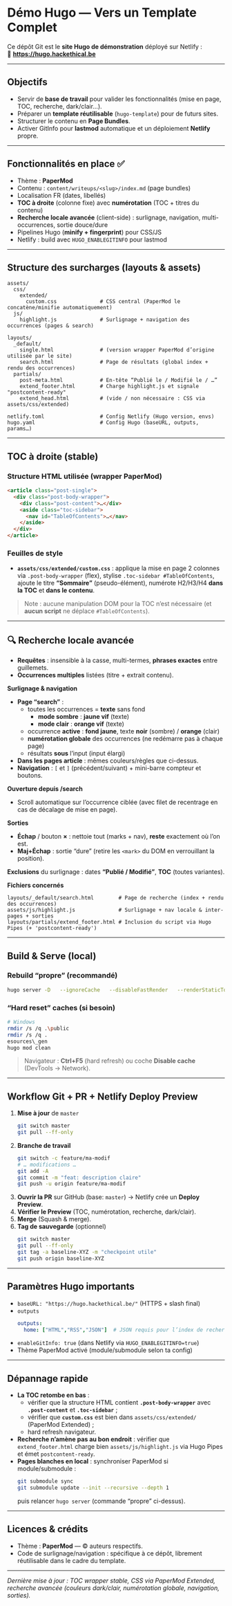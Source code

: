 # Démo Hugo — Vers un Template Complet

Ce dépôt Git est le **site Hugo de démonstration** déployé sur Netlify :  
📍 **https://hugo.hackethical.be**

---

## Objectifs

- Servir de **base de travail** pour valider les fonctionnalités (mise en page, TOC, recherche, dark/clair…).  
- Préparer un **template réutilisable** (`hugo-template`) pour de futurs sites.  
- Structurer le contenu en **Page Bundles**.  
- Activer GitInfo pour **lastmod** automatique et un déploiement **Netlify** propre.

---

## Fonctionnalités en place ✅

- Thème : **PaperMod**
- Contenu : `content/writeups/<slug>/index.md` (page bundles)
- Localisation FR (dates, libellés)
- **TOC à droite** (colonne fixe) avec **numérotation** (TOC + titres du contenu)
- **Recherche locale avancée** (client-side) : surlignage, navigation, multi-occurrences, sortie douce/dure
- Pipelines Hugo (**minify + fingerprint**) pour CSS/JS
- Netlify : build avec `HUGO_ENABLEGITINFO` pour lastmod

---

## Structure des surcharges (layouts & assets)

```
assets/
  css/
    extended/
      custom.css              # CSS central (PaperMod le concatène/minifie automatiquement)
  js/
    highlight.js              # Surlignage + navigation des occurrences (pages & search)

layouts/
  _default/
    single.html               # (version wrapper PaperMod d’origine utilisée par le site)
    search.html               # Page de résultats (global index + rendu des occurrences)
  partials/
    post-meta.html            # En-tête “Publié le / Modifié le / …”
    extend_footer.html        # Charge highlight.js et signale "postcontent-ready"
    extend_head.html          # (vide / non nécessaire : CSS via assets/css/extended)

netlify.toml                  # Config Netlify (Hugo version, envs)
hugo.yaml                     # Config Hugo (baseURL, outputs, params…)
```

---

## TOC à droite (stable)

### Structure HTML utilisée (wrapper PaperMod)
```html
<article class="post-single">
  <div class="post-body-wrapper">
    <div class="post-content">…</div>
    <aside class="toc-sidebar">
      <nav id="TableOfContents">…</nav>
    </aside>
  </div>
</article>
```

### Feuilles de style
- **`assets/css/extended/custom.css`** : applique la mise en page 2 colonnes via `.post-body-wrapper` (flex), stylise `.toc-sidebar #TableOfContents`, ajoute le titre **“Sommaire”** (pseudo-élément), numérote H2/H3/H4 **dans la TOC** et **dans le contenu**.

> Note : aucune manipulation DOM pour la TOC n’est nécessaire (et **aucun script** ne déplace `#TableOfContents`).

---

## 🔍 Recherche locale avancée

- **Requêtes** : insensible à la casse, multi-termes, **phrases exactes** entre guillemets.  
- **Occurrences multiples** listées (titre + extrait contenu).  

**Surlignage & navigation**
- **Page “search”** :  
  - toutes les occurrences = **texte** sans fond  
    - **mode sombre** : **jaune vif** (texte)  
    - **mode clair** : **orange vif** (texte)  
  - occurrence **active** : **fond jaune**, texte **noir** (sombre) / **orange** (clair)  
  - **numérotation globale** des occurrences (ne redémarre pas à chaque page)  
  - résultats **sous** l’input (input élargi)
- **Dans les pages article** : mêmes couleurs/règles que ci-dessus.
- **Navigation** : `[` et `]` (précédent/suivant) + mini-barre compteur et boutons.

**Ouverture depuis /search**
- Scroll automatique sur l’occurrence ciblée (avec filet de recentrage en cas de décalage de mise en page).

**Sorties**
- **Échap** / bouton **×** : nettoie tout (marks + nav), **reste** exactement où l’on est.  
- **Maj+Échap** : sortie “dure” (retire les `<mark>` du DOM en verrouillant la position).

**Exclusions** du surlignage : dates **“Publié / Modifié”**, **TOC** (toutes variantes).

**Fichiers concernés**
```
layouts/_default/search.html        # Page de recherche (index + rendu des occurrences)
assets/js/highlight.js              # Surlignage + nav locale & inter-pages + sorties
layouts/partials/extend_footer.html # Inclusion du script via Hugo Pipes (+ 'postcontent-ready')
```

---

## Build & Serve (local)

### Rebuild “propre” (recommandé)
```bash
hugo server -D   --ignoreCache   --disableFastRender   --renderStaticToDisk   --cleanDestinationDir   --forceSyncStatic   --noHTTPCache   --gc
```

### “Hard reset” caches (si besoin)
```bash
# Windows
rmdir /s /q .\public
rmdir /s /q .esources\_gen
hugo mod clean
```
> Navigateur : **Ctrl+F5** (hard refresh) ou coche **Disable cache** (DevTools → Network).

---

## Workflow Git + PR + Netlify Deploy Preview

1) **Mise à jour** de `master`
   ```bash
   git switch master
   git pull --ff-only
   ```
2) **Branche de travail**
   ```bash
   git switch -c feature/ma-modif
   # … modifications …
   git add -A
   git commit -m "feat: description claire"
   git push -u origin feature/ma-modif
   ```
3) **Ouvrir la PR** sur GitHub (base: `master`) → Netlify crée un **Deploy Preview**.  
4) **Vérifier le Preview** (TOC, numérotation, recherche, dark/clair).  
5) **Merge** (Squash & merge).  
6) **Tag de sauvegarde** (optionnel)
   ```bash
   git switch master
   git pull --ff-only
   git tag -a baseline-XYZ -m "checkpoint utile"
   git push origin baseline-XYZ
   ```

---

## Paramètres Hugo importants

- `baseURL: "https://hugo.hackethical.be/"` (HTTPS + slash final)
- `outputs`
  ```yaml
  outputs:
    home: ["HTML","RSS","JSON"]  # JSON requis pour l’index de recherche
  ```
- `enableGitInfo: true` (dans Netlify via `HUGO_ENABLEGITINFO=true`)
- Thème PaperMod activé (module/submodule selon ta config)

---

## Dépannage rapide

- **La TOC retombe en bas** :  
  - vérifier que la structure HTML contient **`.post-body-wrapper`** avec **`.post-content`** et **`.toc-sidebar`** ;  
  - vérifier que **`custom.css`** est bien dans `assets/css/extended/` (PaperMod Extended) ;  
  - hard refresh navigateur.
- **Recherche n’amène pas au bon endroit** : vérifier que `extend_footer.html` charge bien `assets/js/highlight.js` via Hugo Pipes et émet `postcontent-ready`.
- **Pages blanches en local** : synchroniser PaperMod si module/submodule :
  ```bash
  git submodule sync
  git submodule update --init --recursive --depth 1
  ```
  puis relancer `hugo server` (commande “propre” ci-dessus).

---

## Licences & crédits

- Thème : **PaperMod** — © auteurs respectifs.  
- Code de surlignage/navigation : spécifique à ce dépôt, librement réutilisable dans le cadre du template.

---

*Dernière mise à jour : TOC wrapper stable, CSS via PaperMod Extended, recherche avancée (couleurs dark/clair, numérotation globale, navigation, sorties).*

